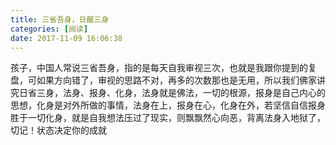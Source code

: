 ```yaml
---
title: 三省吾身，日醒三身
categories: [阅读]
date: 2017-11-09 16:06:38
---
```


孩子，中国人常说三省吾身，指的是每天自我审视三次，也就是我跟你提到的复盘，可如果方向错了，审视的思路不对，再多的次数那也是无用，所以我们佛家讲究日省三身，法身、报身、化身，法身就是佛法，一切的根源，报身是自己内心的思想，化身是对外所做的事情，法身在上，报身在心，化身在外，若坚信自信报身胜于一切化身，就是自我想法压过了现实，则飘飘然心向恶，背离法身入地狱了，切记！状态决定你的成就